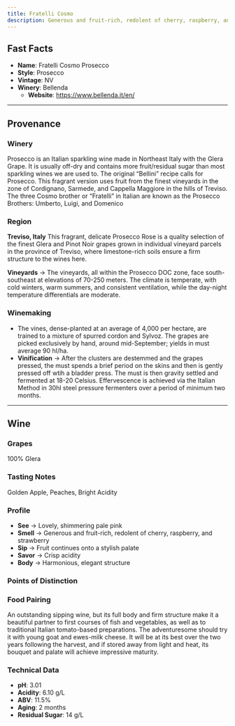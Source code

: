 ```yaml
---
title: Fratelli Cosmo
description: Generous and fruit-rich, redolent of cherry, raspberry, and strawberry with crisp acidity
---
```


## Fast Facts
 - **Name**: Fratelli Cosmo Prosecco 
 - **Style**: Prosecco
 - **Vintage**:  NV
 - **Winery**: Bellenda 
     - **Website**: https://www.bellenda.it/en/

---

## Provenance
### Winery 
Prosecco is an Italian sparkling wine made in Northeast Italy with the Glera Grape. It is usually off-dry and contains more fruit/residual sugar than most sparkling wines we are used to. The original “Bellini” recipe calls for Prosecco. This fragrant version uses fruit from the finest vineyards in the zone of Cordignano, Sarmede, and Cappella Maggiore in the hills of Treviso. The three Cosmo brother or “Fratelli” in Italian are known as the Prosecco Brothers: Umberto, Luigi, and Domenico

### Region
**Treviso, Italy**
This fragrant, delicate Prosecco Rose is a quality selection of the finest Glera and Pinot Noir grapes grown in individual vineyard parcels in the province of Treviso, where limestone-rich soils ensure a firm structure to the wines here.

**Vineyards** → The vineyards, all within the Prosecco DOC zone, face south-southeast at elevations of 70-250 meters. The climate is temperate, with cold winters, warm summers, and consistent ventilation, while the day-night temperature differentials are moderate.

### Winemaking 
* The vines, dense-planted at an average of 4,000 per hectare, are trained to a mixture of spurred cordon and Sylvoz. The grapes are picked exclusively by hand, around mid-September; yields in must average 90 hl/ha.
* **Vinification**  → After the clusters are destemmed and the grapes pressed, the must spends a brief period on the skins and then is gently pressed off wtih a bladder press. The must is then gravity settled and fermented at 18-20 Celsius. Effervescence is achieved via the Italian Method in 30hl steel pressure fermenters over a period of minimum two months.

---

## Wine
### Grapes
100% Glera

### Tasting Notes
Golden Apple, Peaches, Bright Acidity

### Profile
 - **See** →  Lovely, shimmering pale pink
 - **Smell** → Generous and fruit-rich, redolent of cherry, raspberry, and strawberry
 - **Sip** → Fruit continues onto a stylish palate
 - **Savor** → Crisp acidity 
 - **Body** → Harmonious, elegant structure

### Points of Distinction

### Food Pairing
An outstanding sipping wine, but its full body and firm structure make it a beautiful partner to first courses of fish and vegetables, as well as to traditional Italian tomato-based preparations. The adventuresome should try it with young goat and ewes-milk cheese. It will be at its best over the two years following the harvest, and if stored away from light and heat, its bouquet and palate will achieve impressive maturity.

### Technical Data
 - **pH**: 3.01
 - **Acidity**: 6.10 g/L
 - **ABV**: 11.5%
 - **Aging**: 2 months
 - **Residual Sugar**: 14 g/L
